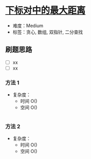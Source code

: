 # [下标对中的最大距离](https://leetcode-cn.com/problems/maximum-distance-between-a-pair-of-values/)

- 难度：Medium
- 标签：贪心, 数组, 双指针, 二分查找

## 刷题思路

- [ ] xx
- [ ] xx

### 方法 1

- 复杂度：
    - 时间 O()
    - 空间 O()

``` js

```

### 方法 2

- 复杂度：
    - 时间 O()
    - 空间 O()

``` js

```
